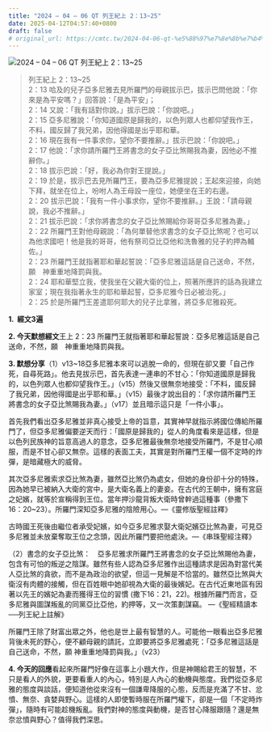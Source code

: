 ```yaml
---
title: "2024 – 04 – 06 QT 列王紀上 2：13~25"
date: 2025-04-12T04:57:40+0800
draft: false
# original_url: https://cmtc.tw/2024-04-06-qt-%e5%88%97%e7%8e%8b%e7%b4%80%e4%b8%8a-2%ef%bc%9a1325
---
```


![2024 – 04 – 06 QT 列王紀上 2：13\~25](/images/qt.jpg  "2024 – 04 – 06 QT 列王紀上 2：13\~25")

> 列王紀上 2：13\~25  
> 2：13 哈及的兒子亞多尼雅去見所羅門的母親拔示巴，拔示巴問他說：「你來是為平安嗎？」回答說：「是為平安」；  
> 2：14 又說：「我有話對你說。」拔示巴說：「你說吧。」  
> 2：15 亞多尼雅說：「你知道國原是歸我的，以色列眾人也都仰望我作王，不料，國反歸了我兄弟，因他得國是出乎耶和華。  
> 2：16 現在我有一件事求你，望你不要推辭。」拔示巴說：「你說吧。」  
> 2：17 他說：「求你請所羅門王將書念的女子亞比煞賜我為妻，因他必不推辭你。」  
> 2：18 拔示巴說：「好，我必為你對王提說。」  
> 2：19 於是，拔示巴去見所羅門王，要為亞多尼雅提說；王起來迎接，向她下拜，就坐在位上，吩咐人為王母設一座位，她便坐在王的右邊。  
> 2：20 拔示巴說：「我有一件小事求你，望你不要推辭。」王說：「請母親說，我必不推辭。」  
> 2：21 拔示巴說：「求你將書念的女子亞比煞賜給你哥哥亞多尼雅為妻。」  
> 2：22 所羅門王對他母親說：「為何單替他求書念的女子亞比煞呢？也可以為他求國吧！他是我的哥哥，他有祭司亞比亞他和洗魯雅的兒子約押為輔佐。」  
> 2：23 所羅門王就指著耶和華起誓說：「亞多尼雅這話是自己送命，不然，願　神重重地降罰與我。  
> 2：24 耶和華堅立我，使我坐在父親大衛的位上，照著所應許的話為我建立家室；現在我指著永生的耶和華起誓，亞多尼雅今日必被治死。」  
> 2：25 於是所羅門王差遣耶何耶大的兒子比拿雅，將亞多尼雅殺死。

**1.  經文3遍**

**2. 今天默想經文**王上 2：23 所羅門王就指著耶和華起誓說：亞多尼雅這話是自己送命，不然，願　神重重地降罰與我。

**3. 默想分享**（1）v13\~18亞多尼雅本來可以逃脫一命的，但現在卻又要「自己作死，自尋死路」。他去見拔示巴，首先表達一連串的不甘心：「你知道國原是歸我的，以色列眾人也都仰望我作王。」（v15）然後又很無奈地接受：「不料，國反歸了我兄弟，因他得國是出乎耶和華。」（v15）最後才說出目的：「求你請所羅門王將書念的女子亞比煞賜我為妻。」（v17）並且暗示這只是「一件小事」。

首先我們看出亞多尼雅並非真心接受上帝的旨意，其實神早就指示將國位傳給所羅門了，但亞多尼雅偏要逆天而行：「國原是歸我的」從人的角度看來是這樣，但是以色列民族神的旨意高過人的意念，亞多尼雅最後無奈地接受所羅門，不是甘心順服，而是不甘心卻又無奈。這樣的表面工夫，其實是對所羅門王權一個不定時的炸彈，是暗藏極大的威脅。

其次亞多尼雅索求亞比煞為妻，雖然亞比煞仍為處女，但她的身份卻十分的特殊，因為她早已被納入大衛的宮中，是大衛名義上的妻妾。在古代的王朝中，擁有宮庭之妃嬪，就等於宣稱得到王位。當年押沙龍背叛大衛時曾幹過這種事（參撒下16：20\~23）。所羅門深知亞多尼雅的陰險用心。—《靈修版聖經註釋》

古時國王死後由繼位者承受妃嬪，如今亞多尼雅求娶大衛妃嬪亞比煞為妻，可見亞多尼雅並未放棄奪取王位之念頭，因此所羅門要把他處決。—《串珠聖經注釋》

（2）書念的女子亞比煞： 亞多尼雅求所羅門王將書念的女子亞比煞賜他為妻，包含有可怕的叛逆之陰謀。雖然有些人認為亞多尼雅作出這種請求是因為對當代美人亞比煞的貪欲，而不是為政治的欲望，但這一見解是不恰當的。雖然亞比煞與大衛沒有肉體的接觸，但在百姓眼中她卻視為大衛的最後嬪妃。在古代近東地區有因著以先王的嬪妃為妻而獲得王位的習慣 (撒下16：21，22)。根據所羅門而言，亞多尼雅與圖謀叛亂的同黨亞比亞他，約押等，又一次策劃謀竊。 —《聖經精讀本──列王紀上註解》

所羅門王除了財富出眾之外，他也是世上最有智慧的人。可能他一眼看出亞多尼雅背後未死的野心，便不顧母親的請託，立即要將亞多尼雅處死：「亞多尼雅這話是自己送命，不然，願 神重重地降罰與我。」（v23）

**4. 今天的回應**看起來所羅門好像在這事上小題大作，但是神賜給君王的智慧，不只是看人的外貌，更要看重人的內心，特別是人內心的動機與態度。我們從亞多尼雅的態度與談話，便知道他從來沒有一個謙卑降服的心態，反而是充滿了不甘、忿憤、無奈、貪婪與野心。這樣的人即使暫時服在所羅門權下，卻是一個「不定時炸彈」，隨時有可能趁機叛亂。我們對神的態度與動機，是否甘心降服跟隨？還是無奈忿憤與野心？值得我們深思。